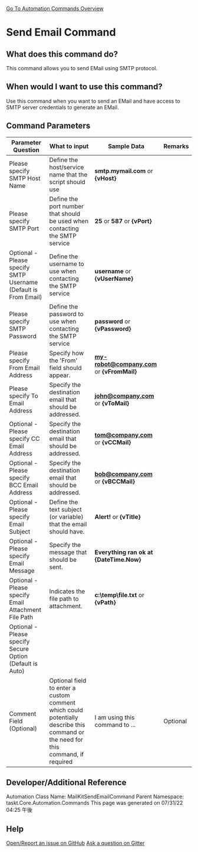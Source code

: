 <!--TITLE: Send Email Command -->
<!-- SUBTITLE: a command in the EMail Commands group. -->
[Go To Automation Commands Overview](/automation-commands.md)


# Send Email Command


## What does this command do?
This command allows you to send EMail using SMTP protocol.


## When would I want to use this command?
Use this command when you want to send an EMail and have access to SMTP server credentials to generate an EMail.


## Command Parameters
| Parameter Question   	| What to input  	|  Sample Data 	| Remarks  	|
| ---                    | ---               | ---           | ---       |
|Please specify SMTP Host Name|Define the host/service name that the script should use|**smtp.mymail.com** or **{vHost}**||
|Please specify SMTP Port|Define the port number that should be used when contacting the SMTP service|**25** or **587** or **{vPort}**||
|Optional - Please specify SMTP Username (Default is From Email)|Define the username to use when contacting the SMTP service|**username** or **{vUserName}**||
|Please specify SMTP Password|Define the password to use when contacting the SMTP service|**password** or **{vPassword}**||
|Please specify From Email Address|Specify how the 'From' field should appear.|**my-robot@company.com** or **{vFromMail}**||
|Please specify To Email Address|Specify the destination email that should be addressed.|**john@company.com** or **{vToMail}**||
|Optional - Please specify CC Email Address|Specify the destination email that should be addressed.|**tom@company.com** or **{vCCMail}**||
|Optional - Please specify BCC Email Address|Specify the destination email that should be addressed.|**bob@company.com** or **{vBCCMail}**||
|Optional - Please specify Email Subject|Define the text subject (or variable) that the email should have.|**Alert!** or **{vTitle}**||
|Optional - Please specify Email Message|Specify the message that should be sent.|**Everything ran ok at {DateTime.Now}**||
|Optional - Please specify Email Attachment File Path|Indicates the file path to attachment.|**c:\temp\file.txt** or **{vPath}**||
|Optional - Please specify Secure Option (Default is Auto)||||
|Comment Field (Optional)|Optional field to enter a custom comment which could potentially describe this command or the need for this command, if required|I am using this command to ...|Optional|




























## Developer/Additional Reference
Automation Class Name: MailKitSendEmailCommand
Parent Namespace: taskt.Core.Automation.Commands
This page was generated on 07/31/22 04:25 午後


## Help
[Open/Report an issue on GitHub](https://github.com/saucepleez/taskt/issues/new)
[Ask a question on Gitter](https://gitter.im/taskt-rpa/Lobby)
